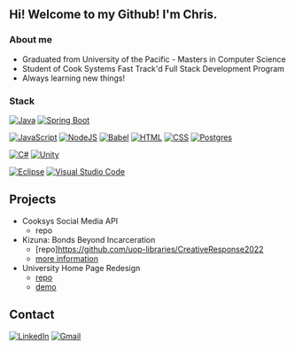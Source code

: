 ## Hi! Welcome to my Github! I'm Chris.

### About me
* Graduated from University of the Pacific - Masters in Computer Science
* Student of Cook Systems Fast Track'd Full Stack Development Program
* Always learning new things!

### Stack
[![Java](https://img.shields.io/badge/Java-%23ED8B00.svg?logo=openjdk&logoColor=white)](#) [![Spring Boot](https://img.shields.io/badge/Spring%20Boot-6DB33F?logo=springboot&logoColor=fff)](#)

[![JavaScript](https://img.shields.io/badge/JavaScript-F7DF1E?logo=javascript&logoColor=000)](#) [![NodeJS](https://img.shields.io/badge/Node.js-6DA55F?logo=node.js&logoColor=white)](#) [![Babel](https://img.shields.io/badge/Babel-F9DC3E?logo=babel&logoColor=000)](#) [![HTML](https://img.shields.io/badge/HTML-%23E34F26.svg?logo=html5&logoColor=white)](#) [![CSS](https://img.shields.io/badge/CSS-1572B6?logo=css3&logoColor=fff)](#) [![Postgres](https://img.shields.io/badge/Postgres-%23316192.svg?logo=postgresql&logoColor=white)](#)  

[![C#](https://custom-icon-badges.demolab.com/badge/C%23-%23239120.svg?logo=cshrp&logoColor=white)](#) [![Unity](https://img.shields.io/badge/Unity-%23000000.svg?logo=unity&logoColor=white)](#)

[![Eclipse](https://img.shields.io/badge/Eclipse-FE7A16.svg?logo=Eclipse&logoColor=white)](#) [![Visual Studio Code](https://custom-icon-badges.demolab.com/badge/Visual%20Studio%20Code-0078d7.svg?logo=vsc&logoColor=white)](#)

## Projects
* Cooksys Social Media API
  * repo
* Kizuna: Bonds Beyond Incarceration
  * [repo]https://github.com/uop-libraries/CreativeResponse2022
  * [more information](https://scholarlycommons.pacific.edu/pac-2022/)
* University Home Page Redesign
  * [repo](https://github.com/comp195/senior-project-implementation-uop-inside-pacific-but-better)
  * [demo](https://comp195.github.io/senior-project-implementation-uop-inside-pacific-but-better/)

## Contact
[![LinkedIn](https://img.shields.io/badge/linkedin-%230077B5.svg?style=for-the-badge&logo=linkedin&logoColor=white)](https://www.linkedin.com/in/christopher-fines-133637194/) [![Gmail](https://img.shields.io/badge/Gmail-D14836?style=for-the-badge&logo=gmail&logoColor=white)](mailto:cfsfines99@gmail.com)
